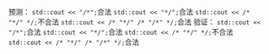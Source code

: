 预测：
`std::cout << "/*";`合法
`std::cout << "*/";`合法
`std::cout << /* "*/" */;`不合法
`std::cout << /* "*/" /* "/*" */;`合法
验证：
`std::cout << "/*";`合法
`std::cout << "*/";`合法
`std::cout << /* "*/" */;`不合法
`std::cout << /* "*/" /* "/*" */;`合法